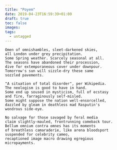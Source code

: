 ```yaml
---
title: "Poyem"
date: 2019-04-23T16:59:39+01:00
draft: true
toc: false
images:
tags: 
  - untagged
---
```


    Omen of omnishambles, sleet-darkened skies,
    all London under grey precipitation.
    Some Spring weather. Scarcely seasonal at all.
    The seasons have abandoned their procession,
    dive for extemporaneous cover under downpour.
    Tomorrow's sun will sizzle-dry these same
    sozzled pavements.

    "A situation of total disorder", per Wikipedia.
    The neologism is good to have in hand.
    Some end up soused in mysticism, full of ecstasy
    and fire, farraginously self-misled.
    Some might suppose the nation well-ensorcelled,
    dazzled by gleam in deathless mad Rasputin's
    wondrous side-eye.

    No salvage for those savaged by feral media
    claim slightly-mauled, frontrunning comeback tour.
    Bellum omnium contra omnes has its moments
    of breathless camaraderie, like arena bloodsport
    suspended for celebrity cameo,
    recaptioned image macro drawing egregious
    micropayments.

